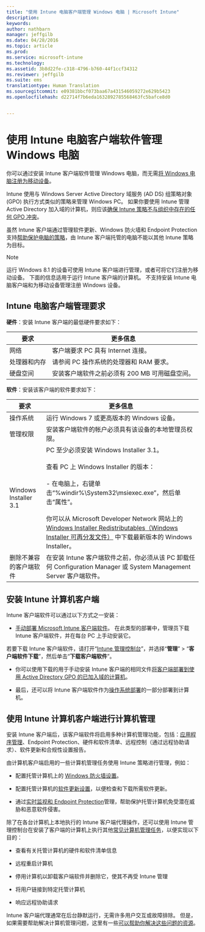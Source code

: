 ```yaml
---
title: "使用 Intune 电脑客户端管理 Windows 电脑 | Microsoft Intune"
description: 
keywords: 
author: nathbarn
manager: jeffgilb
ms.date: 04/28/2016
ms.topic: article
ms.prod: 
ms.service: microsoft-intune
ms.technology: 
ms.assetid: 3b8d22fe-c318-4796-b760-44f1ccf34312
ms.reviewer: jeffgilb
ms.suite: ems
translationtype: Human Translation
ms.sourcegitcommit: e09381bbcf073baa67a431546059272e629b5423
ms.openlocfilehash: d22714f7b6eda1632892785568463fc5bafce8d0


---
```


# 使用 Intune 电脑客户端软件管理 Windows 电脑
你可以通过安装 Intune 客户端软件管理 Windows 电脑，而无需[将 Windows 电脑注册为移动设备](set-up-windows-device-management-with-microsoft-intune.md)。 

Intune 使用与 Windows Server Active Directory 域服务 (AD DS) 组策略对象 (GPO) 执行方式类似的策略来管理 Windows PC。 如果你要使用 Intune 管理 Active Directory 加入域的计算机，则应该[确保 Intune 策略不与组织中存在的任何 GPO 冲突](resolve-gpo-and-microsoft-intune-policy-conflicts.md)。

虽然 Intune 客户端通过管理软件更新、Windows 防火墙和 Endpoint Protection 支持[帮助保护电脑的策略](policies-to-protect-windows-pcs-in-microsoft-intune.md)，由 Intune 客户端托管的电脑不能以其他 Intune 策略为目标。

> [!NOTE]
> 运行 Windows 8.1 的设备可使用 Intune 客户端进行管理，或者可将它们注册为移动设备。 下面的信息适用于运行 Intune 客户端的计算机。 不支持安装 Intune 电脑客户端和为移动设备管理注册 Windows 设备。

## Intune 电脑客户端管理要求

**硬件**：安装 Intune 客户端的最低硬件要求如下：

|要求|更多信息|
|---------------|--------------------|
|网络|客户端要求 PC 具有 Internet 连接。|
|处理器和内存|请参阅 PC 操作系统的处理器和 RAM 要求。|
|硬盘空间|安装客户端软件之前必须有 200 MB 可用磁盘空间。|

**软件**：安装该客户端的软件要求如下：

|要求|更多信息|
|---------------|--------------------|
|操作系统 | 运行 Windows 7 或更高版本的 Windows 设备。 |
|管理权限|安装客户端软件的帐户必须具有该设备的本地管理员权限。|
|Windows Installer 3.1|PC 至少必须安装 Windows Installer 3.1。<br /><br />查看 PC 上 Windows Installer 的版本：<br /><br />- 在电脑上，右键单击“%windir%\System32\msiexec.exe”，然后单击“属性”。<br /><br />你可以从 Microsoft Developer Network 网站上的 [Windows Installer Redistributables（Windows Installer 可再分发文件）](http://go.microsoft.com/fwlink/?LinkID=234258) 中下载最新版本的 Windows Installer。|
|删除不兼容的客户端软件|在安装 Intune 客户端软件之前，你必须从该 PC 卸载任何 Configuration Manager 或 System Management Server 客户端软件。|

## 安装 Intune 计算机客户端
Intune 客户端软件可以通过以下方式之一安装：

-   [手动部署 Microsoft Intune 客户端软件](install-the-windows-pc-client-with-microsoft-intune.md#to-manually-deploy-the-client-software)。 在此类型的部署中，管理员下载 Intune 客户端软件，并在每台 PC 上手动安装它。

  若要下载 Intune 客户端软件，请打开“[Intune 管理控制台](https://manage.microsoft.com)”，并选择“**管理**” > “**客户端软件下载**”，然后单击“**下载客户端软件**”。

-   你可以使用下载的用于手动安装 Intune 客户端的相同文件[将客户端部署到使用 Active Directory GPO 的已加入域的计算机](install-the-windows-pc-client-with-microsoft-intune.md#to-automatically-deploy-the-client-software-by-using-group-policy)。

-   最后，还可以将 Intune 客户端软件作为[操作系统部署](install-the-windows-pc-client-with-microsoft-intune.md#install-the-microsoft-intune-client-software-as-part-of-an-image)的一部分部署到计算机。

## 使用 Intune 计算机客户端进行计算机管理
安装 Intune 客户端后，该客户端软件将启用多种计算机管理功能，包括：[应用程序管理](deploy-apps-in-microsoft-intune.md)、Endpoint Protection、硬件和软件清单、远程控制（通过远程协助请求）、软件更新和合规性设置报告。

由计算机客户端启用的一些计算机管理任务使用 Intune 策略进行管理，例如：

-   配置托管计算机上的 [Windows 防火墙设置](help-protect-windows-pcs-using-windows-firewall-policies-in-microsoft-intune.md)。

-   配置托管计算机的[软件更新设置](keep-windows-pcs-up-to-date-with-software-updates-in-microsoft-intune.md)，以便检查和下载所需软件更新。

-   通过[实时监视和 Endpoint Protection](help-secure-windows-pcs-with-endpoint-protection-for-microsoft-intune.md)管理，帮助保护托管计算机免受潜在威胁和恶意软件侵害。

除了在各台计算机上本地执行的 Intune 客户端代理操作，还可以使用 Intune 管理控制台在安装了客户端的计算机上执行其他[常见计算机管理任务](common-windows-pc-management-tasks-with-the-microsoft-intune-computer-client.md)，以便实现以下目的：

-   查看有关托管计算机的硬件和软件清单信息

-   远程重启计算机

-   停用计算机以卸载客户端软件并删除它，使其不再受 Intune 管理

-   将用户链接到特定托管计算机

-   响应远程协助请求

Intune 客户端代理通常在后台静默运行，无需许多用户交互或故障排除。 但是，如果需要帮助解决计算机管理问题，这里有一些[可以帮助你解决这些问题的资源](/intune/troubleshoot/troubleshoot-client-setup-in-microsoft-intune)。



<!--HONumber=Jul16_HO3-->


